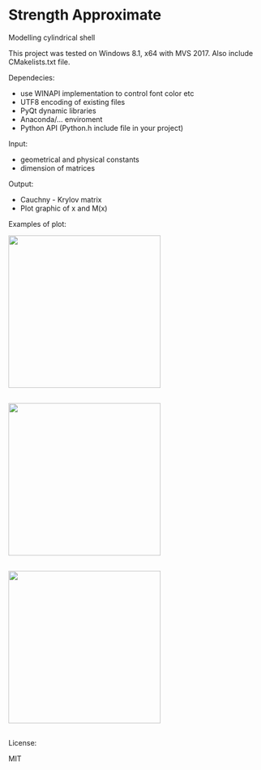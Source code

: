 # Strength Approximate

Modelling cylindrical shell

This project was tested on Windows 8.1, x64 with MVS 2017.
Also include CMakelists.txt file.

Dependecies:

- use WINAPI implementation to control font color etc
- UTF8 encoding of existing files
- PyQt dynamic libraries
- Anaconda/... enviroment
- Python API (Python.h include file in your project)

Input:

- geometrical and physical constants
- dimension of matrices

Output:

- Cauchny - Krylov matrix
- Plot graphic of x and M(x)

Examples of plot:

<pre>
<a href="https://github.com/NuclearRazor/strength_approximate/blob/master/common/img/fig_max.png"><img src="https://github.com/NuclearRazor/strength_approximate/blob/master/common/img/fig_max.png" align="middle" height="300">
</a>
</pre>


<pre>
<a href="https://github.com/NuclearRazor/strength_approximate/blob/master/common/img/fig_osc.png"><img src="https://github.com/NuclearRazor/strength_approximate/blob/master/common/img/fig_osc.png" align="middle" height="300">
</a>
</pre>


<pre>
<a href="https://github.com/NuclearRazor/strength_approximate/blob/master/common/img/fig_sec.png"><img src="https://github.com/NuclearRazor/strength_approximate/blob/master/common/img/fig_sec.png" align="middle" height="300">
</a>
</pre>

License:

MIT

